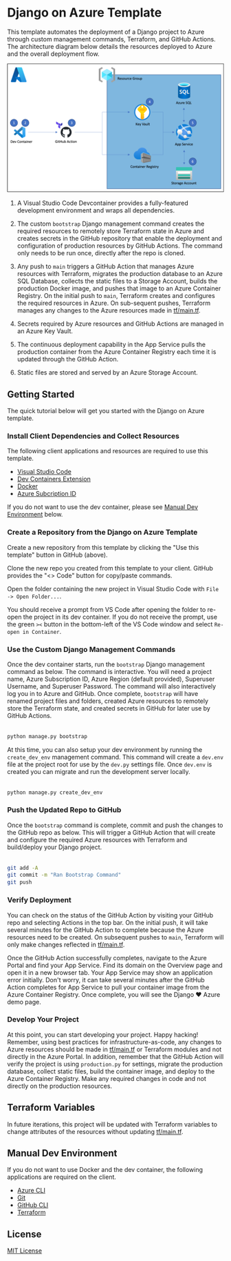 # Django on Azure Template

This template automates the deployment of a Django project to Azure through custom management commands, Terraform, and GitHub Actions.  The architecture diagram below details the resources deployed to Azure and the overall deployment flow.

![Django on Azure Architecture](./static/images/architecture.png)

1. A Visual Studio Code Devcontainer provides a fully-featured development environment and wraps all dependencies.

1. The custom `bootstrap` Django management command creates the required resources to remotely store Terraform state in Azure and creates secrets in the GitHub repository that enable the deployment and configuration of production resources by GitHub Actions.  The command only needs to be run once, directly after the repo is cloned.

1. Any push to `main` triggers a GitHub Action that manages Azure resources with Terraform, migrates the production database to an Azure SQL Database, collects the static files to a Storage Account, builds the production Docker image, and pushes that image to an Azure Container Registry.  On the initial push to `main`, Terraform creates and configures the required resources in Azure.  On sub-sequent pushes, Terraform manages any changes to the Azure resources made in [tf/main.tf](./tf/main.tf).

1. Secrets required by Azure resources and GitHub Actions are managed in an Azure Key Vault.

1. The continuous deployment capability in the App Service pulls the production container from the Azure Container Registry each time it is updated through the GitHub Action.

1. Static files are stored and served by an Azure Storage Account.

## Getting Started

The quick tutorial below will get you started with the Django on Azure template.

### Install Client Dependencies and Collect Resources

The following client applications and resources are required to use this template.

- [Visual Studio Code](https://code.visualstudio.com/download)
- [Dev Containers Extension](https://marketplace.visualstudio.com/items?itemName=ms-vscode-remote.remote-containers)
- [Docker](https://www.docker.com/products/docker-desktop/)
- [Azure Subcription ID](https://learn.microsoft.com/en-us/azure/azure-portal/get-subscription-tenant-id)

If you do not want to use the dev container, please see [Manual Dev Environment](#manual-dev-environment) below.

### Create a Repository from the Django on Azure Template

Create a new repository from this template by clicking the "Use this template" button in GitHub (above).

Clone the new repo you created from this template to your client.  GitHub provides the "<> Code" button for copy/paste commands.

Open the folder containing the new project in Visual Studio Code with `File -> Open Folder...`.

You should receive a prompt from VS Code after opening the folder to re-open the project in its dev container.  If you do not receive the prompt, use the green `><` button in the bottom-left of the VS Code window and select `Re-open in Container`.

### Use the Custom Django Management Commands

Once the dev container starts, run the `bootstrap` Django management command as below.  The command is interactive.  You will need a project name, Azure Subscription ID, Azure Region (default provided), Superuser Username, and Superuser Password.  The command will also interactively log you in to Azure and GitHub.  Once complete, `bootstrap` will have renamed project files and folders, created Azure resources to remotely store the Terraform state, and created secrets in GitHub for later use by GitHub Actions.

```bash

python manage.py bootstrap

```

At this time, you can also setup your dev environment by running the `create_dev_env` management command.  This command will create a `dev.env` file at the project root for use by the `dev.py` settings file.  Once `dev.env` is created you can migrate and run the development server locally.

```bash

python manage.py create_dev_env

```

### Push the Updated Repo to GitHub

Once the `bootstrap` command is complete, commit and push the changes to the GitHub repo as below.  This will trigger a GitHub Action that will create and configure the required Azure resources with Terraform and build/deploy your Django project.

```bash

git add -A
git commit -m "Ran Bootstrap Command"
git push

```

### Verify Deployment

You can check on the status of the GitHub Action by visiting your GitHub repo and selecting Actions in the top bar.  On the initial push, it will take several minutes for the GitHub Action to complete because the Azure resources need to be created.  On subsequent pushes to `main`, Terraform will only make changes reflected in [tf/main.tf](./tf/main.tf).

Once the GitHub Action successfully completes, navigate to the Azure Portal and find your App Service.  Find its domain on the Overview page and open it in a new browser tab.  Your App Service may show an application error initially.  Don't worry, it can take several minutes after the GitHub Action completes for App Service to pull your container image from the Azure Container Registry.  Once complete, you will see the Django :heart: Azure demo page.

### Develop Your Project

At this point, you can start developing your project.  Happy hacking!  Remember, using best practices for infrastructure-as-code, any changes to Azure resources should be made in [tf/main.tf](./tf/main.tf) or Terraform modules and not directly in the Azure Portal.  In addition, remember that the GitHub Action will verify the project is using `production.py` for settings, migrate the production database, collect static files, build the container image, and deploy to the Azure Container Registry.  Make any required changes in code and not directly on the production resources.

## Terraform Variables

In future iterations, this project will be updated with Terraform variables to change attributes of the resources without updating [tf/main.tf](./tf/main.tf).

## Manual Dev Environment

If you do not want to use Docker and the dev container, the following applications are required on the client.

- [Azure CLI](https://learn.microsoft.com/en-us/cli/azure/install-azure-cli)
- [Git](https://git-scm.com/book/en/v2/Getting-Started-Installing-Git)
- [GitHub CLI](https://cli.github.com/manual/installation)
- [Terraform](https://developer.hashicorp.com/terraform/tutorials/aws-get-started/install-cli)

## License

[MIT License](https://choosealicense.com/licenses/mit/)